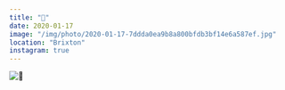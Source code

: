 ```yaml
---
title: "🦜"
date: 2020-01-17
image: "/img/photo/2020-01-17-7ddda0ea9b8a800bfdb3bf14e6a587ef.jpg"
location: "Brixton"
instagram: true
---
```


![🦜](/img/photo/2020-01-17-7ddda0ea9b8a800bfdb3bf14e6a587ef.jpg)
